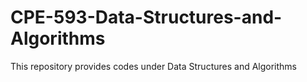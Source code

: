 # CPE-593-Data-Structures-and-Algorithms
This repository provides codes under Data Structures and Algorithms
